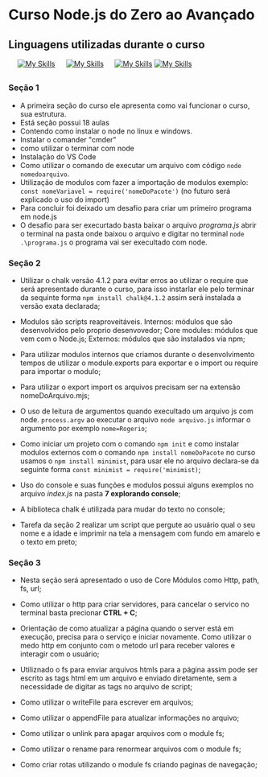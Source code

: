 # Curso Node.js do Zero ao Avançado

## Linguagens utilizadas durante o curso

&emsp; [![My Skills](https://skillicons.dev/icons?i=html,css)](https://skillicons.dev) &emsp; [![My Skills](https://skillicons.dev/icons?i=js)](https://skillicons.dev) &emsp; [![My Skills](https://skillicons.dev/icons?i=nodejs)](https://skillicons.dev) [![My Skills](https://skillicons.dev/icons?i=npm)](https://skillicons.dev)

##

### Seção 1

- A primeira seção do curso ele apresenta como vai funcionar o curso, sua estrutura.
- Está seção possui 18 aulas
- Contendo como instalar o node no linux e windows.
- Instalar o comander "cmder"
- como utilizar o terminar com node
- Instalação do VS Code
- Como utilizar o comando de executar um arquivo com código `node nomedoarquivo`.
- Utilização de modulos com fazer a importação de modulos exemplo: `const nomeVariavel = require('nomeDoPacote')` (no futuro será explicado o uso do import)
- Para concluir foi deixado um desafio para criar um primeiro programa em node.js
- O desafio para ser execurtado basta baixar o arquivo _programa.js_ abrir o terminal na pasta onde baixou o arquivo e digitar no terminal `node .\programa.js` o programa vai ser execultado com node.

### Seção 2

- Utilizar o chalk versão 4.1.2 para evitar erros ao utilizar o require que será apresentado durante o curso, para isso instarlar ele pelo terminar da sequinte forma `npm install chalk@4.1.2` assim será instalada a versão exata declarada;

- Modulos são scripts reaproveitáveis. Internos: módulos que são desenvolvidos pelo proprio desenvovedor; Core modules: módulos que vem com o Node.js; Externos: módulos que são instalados via npm;

- Para utilizar modulos internos que criamos durante o desenvolvimento tempos de utilizar o module.exports para exportar e o import ou require para importar o modulo;

- Para utilizar o export import os arquivos precisam ser na extensão nomeDoArquivo.mjs;

- O uso de leitura de argumentos quando execultado um arquivo js com node. `process.argv` ao executar o arquivo `node arquivo.js` informar o argumento por exemplo `nome=Rogerio`;

- Como iniciar um projeto com o comando `npm init` e como instalar modulos externos com o comando `npm install nomeDoPacote` no curso usamos o `npm install minimist`, para usar ele no arquivo declara-se da seguinte forma `const minimist = require('minimist)`;

- Uso do console e suas funções e modulos possui alguns exemplos no arquivo _index.js_ na pasta **7 explorando console**;

- A biblioteca chalk é utilizada para mudar do texto no console;

- Tarefa da seção 2 realizar um script que pergute ao usuário qual o seu nome e a idade e imprimir na tela a mensagem com fundo em amarelo e o texto em preto;

### Seção 3

- Nesta seção será apresentado o uso de Core Módulos como Http, path, fs, url;

- Como utilizar o http para criar servidores, para cancelar o servico no terminal basta precionar **CTRL + C**;

- Orientação de como atualizar a página quando o server está em execução, precisa para o serviço e iniciar novamente. Como utilizar o medo http em conjunto com o metodo url para receber valores e interagir com o usuário;

- Utiliznado o fs para enviar arquivos htmls para a página assim pode ser escrito as tags html em um arquivo e enviado diretamente, sem a necessidade de digitar as tags no arquivo de script;

- Como utilizar o writeFile para escrever em arquivos;
- Como utilizar o appendFile para atualizar informações no arquivo;
- Como utilizar o unlink para apagar arquivos com o module fs;
- Como utilizar o rename para renormear arquivos com o module fs;
- Como criar rotas utilizando o module fs criando paginas de navegação;
